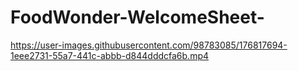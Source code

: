 # FoodWonder-WelcomeSheet-

https://user-images.githubusercontent.com/98783085/176817694-1eee2731-55a7-441c-abbb-d844dddcfa6b.mp4

